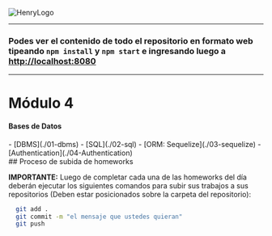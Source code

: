 ![HenryLogo](https://henry-11ty-resources.s3.sa-east-1.amazonaws.com/Assets/logo-henry-white-lg.png)

---

### Podes ver el contenido de todo el repositorio en formato web tipeando `npm install` y `npm start` e ingresando luego a <http://localhost:8080>

---

# Módulo 4

#### Bases de Datos

<div class="hide">
- [DBMS](./01-dbms)
- [SQL](./02-sql)
- [ORM: Sequelize](./03-sequelize)
- [Authentication](./04-Authentication)
</div>
## Proceso de subida de homeworks

__IMPORTANTE:__ Luego de completar cada una de las homeworks del día deberán ejecutar los siguientes comandos para subir sus trabajos a sus repositorios (Deben estar posicionados sobre la carpeta del repositorio):

```bash
  git add . 
  git commit -m "el mensaje que ustedes quieran"
  git push
```
